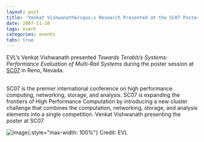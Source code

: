 ```yaml
---
layout: post
title: 'Venkat Vishwanath&rsquo;s Research Presented at the SC07 Poster Session'
date: 2007-11-10
tags: event
categories: events
tabs: true
---
```


EVL&rsquo;s Venkat Vishwanath presented <em>Towards Terabit/s Systems: Performance Evaluation of Multi-Rail Systems</em> during the poster session at <a href="http://sc07.supercomp.org/">SC07</a> in Reno, Nevada.<br><br>

SC07 is the premier international conference on high performance computing, networking, storage, and analysis. SC07 is expanding the frontiers of High Performance Computation by introducing a new cluster challenge that combines the computation, networking, storage, and analysis elements into a single competition.
Venkat Vishwanath presenting the poster at SC07

![image](https://www.evl.uic.edu/output/originals/terabitsystems_sc07.jpg-srcw.jpg){:style="max-width: 100%"}
Credit: EVL


